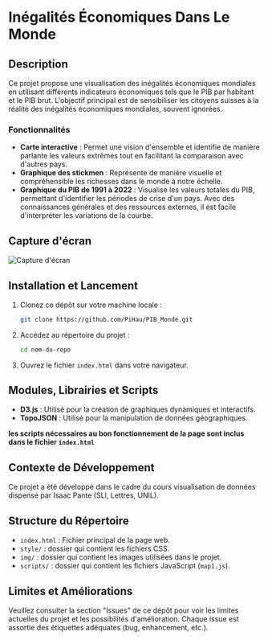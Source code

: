 # Inégalités Économiques Dans Le Monde

## Description

Ce projet propose une visualisation des inégalités économiques mondiales en utilisant différents indicateurs économiques tels que le PIB par habitant et le PIB brut. L'objectif principal est de sensibiliser les citoyens suisses à la réalité des inégalités économiques mondiales, souvent ignorées.

### Fonctionnalités

- **Carte interactive** : Permet une vision d'ensemble et identifie de manière parlante les valeurs extrêmes tout en facilitant la comparaison avec d'autres pays.
- **Graphique des stickmen** : Représente de manière visuelle et compréhensible les richesses dans le monde à notre échelle.
- **Graphique du PIB de 1991 à 2022** : Visualise les valeurs totales du PIB, permettant d'identifier les périodes de crise d'un pays. Avec des connaissances générales et des ressources externes, il est facile d'interpréter les variations de la courbe.

## Capture d'écran

![Capture d'écran](./image.png)

## Installation et Lancement

1. Clonez ce dépôt sur votre machine locale :
    ```bash
    git clone https://github.com/PiHau/PIB_Monde.git
    ```
2. Accédez au répertoire du projet :
    ```bash
    cd nom-du-repo
    ```
3. Ouvrez le fichier `index.html` dans votre navigateur.

## Modules, Librairies et Scripts

- **D3.js** : Utilisé pour la création de graphiques dynamiques et interactifs.
- **TopoJSON** : Utilisé pour la manipulation de données géographiques.

 **les scripts nécessaires au bon fonctionnement de la page sont inclus dans le fichier `index.html`**


## Contexte de Développement

Ce projet a été développé dans le cadre du cours visualisation de données dispensé par Isaac Pante (SLI, Lettres, UNIL).

## Structure du Répertoire

- `index.html` : Fichier principal de la page web.
- `style/` : dossier qui contient les fichiers CSS.
- `img/` : dossier qui contient les images utilisées dans le projet.
- `scripts/` : dossier qui contient les fichiers JavaScript (`map1.js`).

## Limites et Améliorations

Veuillez consulter la section "Issues" de ce dépôt pour voir les limites actuelles du projet et les possibilités d'amélioration. Chaque issue est assortie des étiquettes adéquates (bug, enhancement, etc.).
